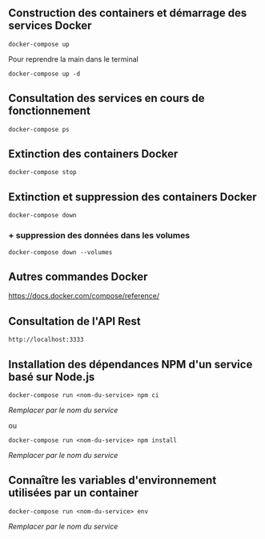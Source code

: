 ## Construction des containers et démarrage des services Docker

```
docker-compose up
```

Pour reprendre la main dans le terminal

```
docker-compose up -d
```

## Consultation des services en cours de fonctionnement

```
docker-compose ps
```

## Extinction des containers Docker

```
docker-compose stop
```

## Extinction et suppression des containers Docker

```
docker-compose down
```

### + suppression des données dans les volumes

```
docker-compose down --volumes
```

## Autres commandes Docker

https://docs.docker.com/compose/reference/

## Consultation de l'API Rest

```
http://localhost:3333
```

## Installation des dépendances NPM d'un service basé sur Node.js

```
docker-compose run <nom-du-service> npm ci
```

_Remplacer <nom-du-service> par le nom du service_

ou

```
docker-compose run <nom-du-service> npm install
```

_Remplacer <nom-du-service> par le nom du service_

## Connaître les variables d'environnement utilisées par un container

```
docker-compose run <nom-du-service> env
```

_Remplacer <nom-du-service> par le nom du service_
